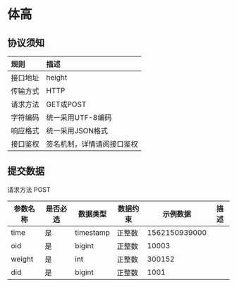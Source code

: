 # 体高

## 协议须知

|规则|描述|
|:-|:-|
|接口地址|height|
|传输方式|HTTP|
|请求方法|GET或POST|
|字符编码|统一采用UTF-8编码|
|响应格式|统一采用JSON格式|
|接口鉴权|签名机制，详情请阅接口鉴权|

## 提交数据

请求方法 POST

|参数名称|是否必选|数据类型|数据约束|示例数据|描述|
|-|-|-|-|-|-|
|time|是|timestamp|正整数|1562150939000||时间戳（毫秒）|
|oid|是|bigint|正整数|10003||被测对象编号|
|weight|是|int|正整数|300152||体重（克）|
|did|是|bigint|正整数|1001||设备编号|